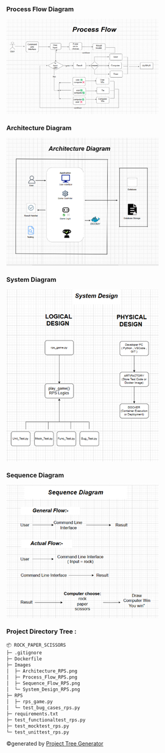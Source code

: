 
### Process Flow Diagram

<img src="Images/Process_Flow_RPS.png" alt="Flow Diagram" width="400"/>


### Architecture Diagram

<img src="Images/Architecture_RPS.png" alt="Flow Diagram" width="400"/>

### System Diagram

<img src="Images/System_Design_RPS.png" alt="Flow Diagram" width="400"/>


### Sequence Diagram

<img src="Images/Sequence_Flow_RPS.png" alt="Flow Diagram" width="400"/>

### Project Directory Tree :

```
📦 ROCK_PAPER_SCISSORS
├─ .gitignore
├─ Dockerfile
├─ Images
│  ├─ Architecture_RPS.png
│  ├─ Process_Flow_RPS.png
│  ├─ Sequence_Flow_RPS.png
│  └─ System_Design_RPS.png
├─ RPS
│  ├─ rps_game.py
│  └─ test_bug_cases_rps.py
├─ requirements.txt
├─ test_functionaltest_rps.py
├─ test_mocktest_rps.py
└─ test_unittest_rps.py
```
©generated by [Project Tree Generator](https://woochanleee.github.io/project-tree-generator)
